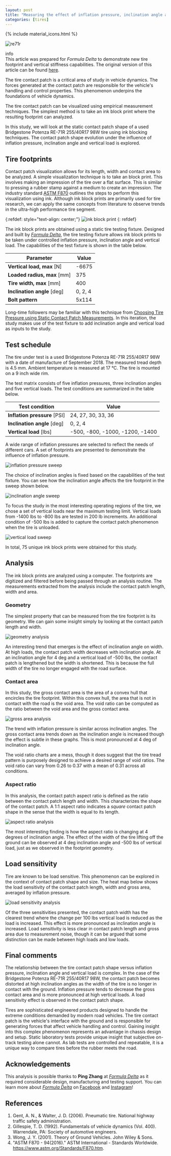 ```yaml
---
layout: post
title: "Measuring the effect of inflation pressure, inclination angle and vertical load on static contact patch size of a 255/40R17 ultra-high performance 200TW tire - Bridgestone Potenza RE-71R"
categories: [tires]
---
```


{% include material_icons.html %}

![re71r](/assets/images/2021-09-25/bridgestone-potenza-re71r-rsx-cover.jpg)

<div class="info">
    <span class="material-icons" style="margin-right:0.25em">info</span>
    <div>
    This article was prepared for <i>Formula Delta</i> to demonstrate new tire
    footprint and vertical stiffness capabilities. The original version of this
    article can be found <a href="">here</a>.
    </div>
</div>

The tire contact patch is a critical area of study in vehicle dynamics. The
forces generated at the contact patch are responsible for the vehicle's
handling and control properties. This phenomenon underpins the foundations of
vehicle dynamics.

The tire contact patch can be visualized using empirical measurement
techniques. The simplest method is to take an ink block print where the
resulting footprint can analyzed.

In this study, we will look at the static contact patch shape of a used
Bridgestone Potenza RE-71R 255/40R17 98W tire using ink blocking techniques.
The contact patch shape evolution under the influence of inflation pressure,
inclination angle and vertical load is explored.

## Tire footprints

Contact patch visualization allows for its length, width and contact area to be
analyzed. A simple visualization technique is to take an block print. This
involves making an impression of the tire over a flat surface. This is similar
to pressing a rubber stamp against a medium to create an impression. The
industry standard [ASTM F870][1] outlines the steps to perform this
visualization using ink. Although ink block prints are primarily used for tire
research, we can apply the same concepts from literature to observe trends in
the ultra-high performance tire segment.

{:refdef: style="text-align: center;"}
![ink block print](/assets/images/2021-09-25/bridgstone-re71r-255-40-R17-ink-block-print.png)
{: refdef}

The ink block prints are obtained using a static tire testing fixture. Designed
and built by [_Formula Delta_][2], the tire testing fixture allows ink block
prints to be taken under controlled inflation pressure, inclination angle and
vertical load. The capabilities of the test fixture is shown in the table
below.

| Parameter                   | Value   |
| --------------------------- | ------- |
| **Vertical load, max** [N]  | -6675   |
| **Loaded radius, max** [mm] | 375     |
| **Tire width, max** [mm]    | 400     |
| **Inclination angle** [deg] | 0, 2, 4 |
| **Bolt pattern**            | 5x114   |

Long-time followers may be familiar with this technique from [Choosing Tire
Pressure using Static Contact Patch Measurements][3]. In this iteration, the
study makes use of the test fixture to add inclination angle and vertical load
as inputs to the study.

## Test schedule

The tire under test is a used Bridgestone Potenza RE-71R 255/40R17 98W with a
date of manufacture of September 2018. The measured tread depth is 4.5 mm.
Ambient temperature is measured at 17 °C. The tire is mounted on a 9 inch wide
rim.

The test matrix consists of five inflation pressures, three inclination angles
and five vertical loads. The test conditions are summarized in the table below.

| Test condition               | Value                           |
| ---------------------------- | ------------------------------- |
| **Inflation pressure** [PSI] | 24, 27, 30, 33, 36              |
| **Inclination angle** [deg]  | 0, 2, 4                         |
| **Vertical load** [lbs]      | -500, -800, -1000, -1200, -1400 |

A wide range of inflation pressures are selected to reflect the needs of
different cars. A set of footprints are presented to demonstrate the influence
of inflation pressure.

![inflation pressure sweep](/assets/images/2021-09-25/bridgstone-re71r-255-40-R17-pressure-sweep.png)

The choice of inclination angles is fixed based on the capabilities of the test
fixture. You can see how the inclination angle affects the tire footprint in
the sweep shown below.

![inclination angle sweep](/assets/images/2021-09-25/bridgstone-re71r-255-40-R17-inclination-angle-sweep.png)

To focus the study in the most interesting operating regions of the tire, we
chose a set of vertical loads near the maximum testing limit. Vertical loads
from -1400 lbs to -800 lbs are tested in 200 lb increments. An additional
condition of -500 lbs is added to capture the contact patch phenomenon when the
tire is unloaded.

![vertical load sweep](/assets/images/2021-09-25/bridgstone-re71r-255-40-R17-vertical-load-sweep.png)

In total, 75 unique ink block prints were obtained for this study.

## Analysis

The ink block prints are analyzed using a computer. The footprints are
digitized and filtered before being passed through an analysis routine. The
measurements extracted from the analysis include the contact patch length,
width and area.

### Geometry

The simplest property that can be measured from the tire footprint is its
geometry. We can gain some insight simply by looking at the contact patch
length and width.

![geometry analysis](/assets/images/2021-09-25/bridgstone-re71r-255-40-R17-geometry-analysis.png)

An interesting trend that emerges is the effect of inclination angle on width.
At high loads, the contact patch width decreases with inclination angle. At an
inclination angle for 4 deg and a vertical load of -500 lbs, the contact patch
is lengthened but the width is shortened. This is because the full width of the
tire no longer engaged with the road surface.

### Contact area

In this study, the gross contact area is the area of a convex hull that
encircles the tire footprint. Within this convex hull, the area that is not in
contact with the road is the void area. The void ratio can be computed as the
ratio between the void area and the gross contact area.

![gross area analysis](/assets/images/2021-09-25/bridgstone-re71r-255-40-R17-gross-area-analysis.png)

The trend with inflation pressure is similar across inclination angles. The
gross contact area trends down as the inclination angle is increased though the
effect is subtle in these graphs. This is most pronounced at 4 deg of
inclination angle.

The void ratio charts are a mess, though it does suggest that the tire tread
pattern is purposely designed to achieve a desired range of void ratios. The
void ratio can vary from 0.26 to 0.37 with a mean of 0.31 across all
conditions.

### Aspect ratio

In this analysis, the contact patch aspect ratio is defined as the ratio
between the contact patch length and width. This characterizes the shape of the
contact patch. A 1:1 aspect ratio indicates a _square_ contact patch shape in
the sense that the width is equal to its length.

![aspect ratio analysis](/assets/images/2021-09-25/bridgstone-re71r-255-40-R17-aspect-ratio-analysis.png)

The most interesting finding is how the aspect ratio is changing at 4 degrees
of inclination angle. The effect of the width of the tire lifting off the
ground can be observed at 4 deg inclination angle and -500 lbs of vertical
load, just as we observed in the footprint geometry.

## Load sensitivity

Tire are known to be load sensitive. This phenomenon can be explored in the
context of contact patch shape and size. The heat map below shows the load
sensitivity of the contact patch length, width and gross area, averaged by
inflation pressure.

![load sensitivity analysis](/assets/images/2021-09-25/bridgstone-re71r-255-40-R17-load-sensitivity-analysis.png)

Of the three sensitivities presented, the contact patch width has the clearest
trend where the change per 100 lbs vertical load is reduced as the load is
increased. This effect is more pronounced as inclination angle is increased.
Load sensitivity is less clear in contact patch length and gross area due to
measurement noise, though it can be argued that some distinction can be made
between high loads and low loads.

## Final comments

The relationship between the tire contact patch shape versus inflation
pressure, inclination angle and vertical load is complex. In the case of the
Bridgestone Potenza RE-71R 255/40R17 98W, the contact patch becomes distorted
at high inclination angles as the width of the tire is no longer in contact
with the ground. Inflation pressure tends to decrease the gross contact area
and is more pronounced at high vertical loads. A load sensitivity effect is
observed in the contact patch shape.

Tires are sophisticated engineered products designed to handle the extreme
conditions demanded by modern road vehicles. The tire contact patch is the
vehicle's interface with the ground and is responsible for generating forces
that affect vehicle handling and control. Gaining insight into this complex
phenomenon represents an advantage in chassis design and setup. Static
laboratory tests provide unique insight that subjective on-track testing alone
cannot. As lab tests are controlled and repeatable, it is a unique way to
compare tires before the rubber meets the road.

## Acknowledgements

This analysis is possible thanks to **Ping Zhang** at [_Formula Delta_][2] as
it required considerable design, manufacturing and testing support. You can
learn more about [_Formula Delta_][2] on [Facebook][4] and [Instagram][5]!

## References

1. Gent, A. N., & Walter, J. D. (2006). Pneumatic tire. National highway traffic safety administration.
1. Gillespie, T. D. (1992). Fundamentals of vehicle dynamics (Vol. 400). Warrendale, PA: Society of automotive engineers.
1. Wong, J. Y. (2001). Theory of Ground Vehicles. John Wiley & Sons.
1. "ASTM F870 - 94(2016)." ASTM International - Standards Worldwide. https://www.astm.org/Standards/F870.htm.

[1]: https://www.astm.org/Standards/F870.htm
[2]: https://formuladelta.ca/
[3]: /jekyll/update/2019/08/01/re71r-influence-of-pressure-on-tire-footprint.html
[4]: https://www.facebook.com/FormulaDeltaConsult
[5]: https://www.instagram.com/formula.delta/
